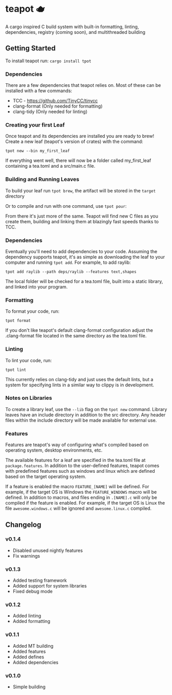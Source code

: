 # teapot 🫖
A cargo inspired C build system with built-in formatting, linting, dependencies, registry (coming soon), and multithreaded building

## Getting Started
To install teapot run:
`cargo install tpot`

### Dependencies

There are a few dependencies that teapot relies on. Most of these can be installed with a few commands:
 - TCC - https://github.com/TinyCC/tinycc
 - clang-format (Only needed for formatting)
 - clang-tidy (Only needed for linting)

### Creating your first Leaf
Once teapot and its dependencies are installed you are ready to brew! Create a new leaf (teapot's version of crates) with the command:

`tpot new --bin my_first_leaf`

If everything went well, there will now be a folder called my_first_leaf containing a tea.toml and a src/main.c file.

### Building and Running Leaves

To build your leaf run `tpot brew`, the artifact will be stored in the `target` directory

Or to compile and run with one command, use `tpot pour`:

From there it's just more of the same. Teapot will find new C files as you create them, building and linking them at blazingly fast speeds thanks to TCC.

### Dependencies

Eventually you'll need to add dependencies to your code. Assuming the dependency supports teapot, it's as simple as downloading the leaf to your computer and running `tpot add`. For example, to add raylib:

`tpot add raylib --path deps/raylib --features text,shapes`

The local folder will be checked for a tea.toml file, built into a static library, and linked into your program.

### Formatting

To format your code, run:

`tpot format`

If you don't like teapot's default clang-format configuration adjust the .clang-format file located in the same directory as the tea.toml file.

### Linting

To lint your code, run:

`tpot lint`

This currently relies on clang-tidy and just uses the default lints, but a system for specifying lints in a similar way to clippy is in development.

### Notes on Libraries

To create a library leaf, use the `--lib` flag on the `tpot new` command. Library leaves have an include directory in addition to the src directory. Any header files within the include directory will be made available for external use.

### Features

Features are teapot's way of configuring what's compiled based on operating system, desktop environments, etc.

The available features for a leaf are specified in the tea.toml file at `package.features`. In addition to the user-defined features, teapot comes with predefined features such as windows and linux which are defined based on the target operating system.

If a feature is enabled the macro `FEATURE_[NAME]` will be defined. For example, if the target OS is Windows the `FEATURE_WINDOWS` macro will be defined. In addition to macros, and files ending in `.[NAME].c` will only be compiled if the feature is enabled. For example, if the target OS is Linux the file `awesome.windows.c` will be ignored and `awesome.linux.c` compiled.

## Changelog

### v0.1.4
 - Disabled unused nightly features
 - Fix warnings

### v0.1.3
 - Added testing framework
 - Added support for system libraries
 - Fixed debug mode

### v0.1.2
 - Added linting
 - Added formatting
 
### v0.1.1
 - Added MT building
 - Added features
 - Added defines
 - Added dependencies
 
### v0.1.0
 - Simple building

